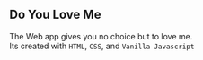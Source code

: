 <h2>Do You Love Me</h2>
The Web app gives you no choice but to love me. <br>
Its created with <code>HTML</code>, <code>CSS</code>, and <code>Vanilla Javascript</code>
